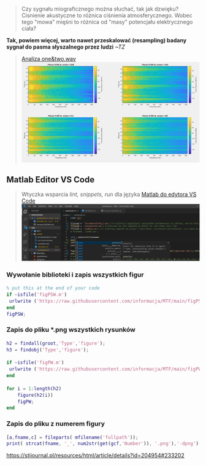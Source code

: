> Czy sygnału miograficznego można słuchać, tak jak dzwięku? Cisnienie akustyczne to różnica ciśnienia atmosferycznego. Wobec tego "mowa" mięśni to różnica od "masy" potencjału elektrycznego ciała?

 **Tak, powiem więcej, warto nawet przeskalować (resampling) badany sygnał do pasma słyszalnego przez ludzi** *~TZ*

>[Analiza one&two.wav
![aMi](docs/512w.png)](https://htmlpreview.github.io/?https://raw.githubusercontent.com/informacja/EMG/master/matlab/Spectral%20Analysis/Prog2b.html)

## Matlab Editor VS Code 

> Wtyczka wsparcia *lint, snippets, run* dla języka [Matlab do edytora VS Code
![Snippets](docs/mSnippets.png)](https://marketplace.visualstudio.com/items?itemName=bat67.matlab-extension-pack#review-details)
<!-- 
>[alternative Matlab ide
![aMi](docs/aMi.png)](https://marketplace.visualstudio.com/items?itemName=marmottet.ami)  
-->

### Wywołanie biblioteki i zapis wszystkich figur
```matlab
% put this at the end of your code
if ~isfile('figPSW.m')
 urlwrite ('https://raw.githubusercontent.com/informacja/MTF/main/figPSW.m', 'figPSW.m');
end
figPSW;
```
 
### Zapis do pliku \*.png wszystkich rysunków
```matlab
h2 = findall(groot,'Type','figure');
h3 = findobj('Type','figure');

if ~isfile('figPW.m')
 urlwrite ('https://raw.githubusercontent.com/informacja/MTF/main/figPW.m', 'figPW.m');
end

for i = 1:length(h2)
    figure(h2(i))
    figPW;
end
```

### Zapis do pliku z numerem figury
```matlab
[a,fname,c] = fileparts( mfilename('fullpath'));                        % get current m-file name
print( strcat(fname, '_', num2str(get(gcf,'Number')), '.png'),'-dpng'); % save file CurrentMFile-lastFigureNumber.png

```

https://stijournal.pl/resources/html/article/details?id=204954#233202
